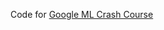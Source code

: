 Code for [Google ML Crash Course](https://developers.google.com/machine-learning/crash-course/linear-regression)
